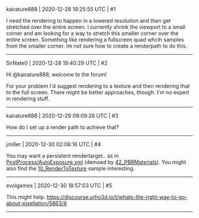 kairature888 | 2020-12-28 19:25:55 UTC | #1

I need the rendering to happen in a lowered resolution and then get stretched over the entire screen. I currently shrink the viewport to a small corner and am looking for a way to stretch this smaller corner over the entire screen. Something like rendering a fullscreen quad whcih samples from the smaller corner. Im not sure how to create a renderpath to do this.

-------------------------

SirNate0 | 2020-12-28 19:40:29 UTC | #2

Hi @kairature888, welcome to the forum!

For your problem I'd suggest rendering to a texture and then rendering that to the full screen. There might be better approaches, though. I'm no expert in rendering stuff.

-------------------------

kairature888 | 2020-12-29 09:09:26 UTC | #3

How do I set up a render path to achieve that?

-------------------------

jmiller | 2020-12-30 02:06:16 UTC | #4

You may want a persistent rendertarget..
as in [PostProcess/AutoExposure.xml](https://github.com/urho3d/Urho3D/blob/master/bin/Data/PostProcess/AutoExposure.xml) (demoed by [42_PBRMaterials](https://github.com/urho3d/Urho3D/tree/master/Source/Samples/42_PBRMaterials)).
You might also find the [10_RenderToTexture](https://github.com/urho3d/Urho3D/tree/master/Source/Samples/10_RenderToTexture) sample interesting.

-------------------------

evolgames | 2020-12-30 18:57:03 UTC | #5

This might help.
https://discourse.urho3d.io/t/whats-the-right-way-to-go-about-pixellation/5863/8

-------------------------

